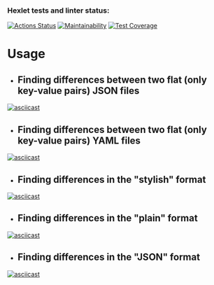 ### Hexlet tests and linter status:

[![Actions Status](https://github.com/YAV88/python-project-50/workflows/hexlet-check/badge.svg)](https://github.com/YAV88/python-project-50/actions)
[![Maintainability](https://api.codeclimate.com/v1/badges/777fe6e2321dbfebb09c/maintainability)](https://codeclimate.com/github/YAV88/python-project-50/maintainability)
[![Test Coverage](https://api.codeclimate.com/v1/badges/777fe6e2321dbfebb09c/test_coverage)](https://codeclimate.com/github/YAV88/python-project-50/test_coverage)

# **Usage**

* ## Finding differences between two flat (only key-value pairs) JSON files

[![asciicast](https://asciinema.org/a/t2GT8PBwdcIMlvvuR1jTIHpDP.svg)](https://asciinema.org/a/t2GT8PBwdcIMlvvuR1jTIHpDP)


* ## Finding differences between two flat (only key-value pairs) YAML files

[![asciicast](https://asciinema.org/a/I3UC07OZttY6va3WWWi3TM7O7.svg)](https://asciinema.org/a/I3UC07OZttY6va3WWWi3TM7O7)


* ## Finding differences in the "stylish" format

[![asciicast](https://asciinema.org/a/xtdxN6qf8yKvrT2g6a63dQXBu.svg)](https://asciinema.org/a/xtdxN6qf8yKvrT2g6a63dQXBu)


* ## Finding differences in the "plain" format 

[![asciicast](https://asciinema.org/a/dAcJwtv5ev0a7ZzVn48gnqBSL.svg)](https://asciinema.org/a/dAcJwtv5ev0a7ZzVn48gnqBSL)


* ## Finding differences in the "JSON" format 

[![asciicast](https://asciinema.org/a/Kb0a0evullJzUxzEHHT0cwOwJ.svg)](https://asciinema.org/a/Kb0a0evullJzUxzEHHT0cwOwJ)